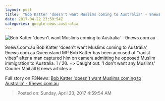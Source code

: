 ```yaml
---
layout: post
title:  "Bob Katter 'doesn't want Muslims coming to Australia' - 9news.com.au"
date: 2017-04-22 23:59:54Z
categories: google-news-australia
---
```


![Bob Katter 'doesn't want Muslims coming to Australia' - 9news.com.au](http://9network-vod-progressive.akamaized.net/media2/664969388001/2017/04/664969388001_5407903693001_5407863445001-th.jpg)

9news.com.au Bob Katter 'doesn't want Muslims coming to Australia' 9news.com.au Queensland MP Bob Katter has been accused of “racist vibes” after a man captured him on camera admitting he opposed Muslim immigration to Australia. 1 / 20. +> Caught out: 'I don't want any Muslims' Courier Mail all 6 news articles »


Full story on F3News: [Bob Katter 'doesn't want Muslims coming to Australia' - 9news.com.au](http://www.f3nws.com/n/pjKETH)

> Posted on: Sunday, April 23, 2017 4:59:54 AM
